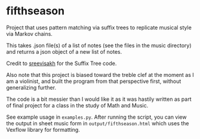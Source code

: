 fifthseason
===========

Project that uses pattern matching via suffix trees to replicate musical style via Markov chains.

This takes .json file(s) of a list of notes (see the files in the music directory) and returns a json object of a new list of notes.

Credit to [sreevisakh](http://github.com/sreevisakh) for the Suffix Tree code.

Also note that this project is biased toward the treble clef at the moment as I am a violinist, and built the program from that perspective first, without generalizing further.

The code is a bit messier than I would like it as it was hastily written as part of final project for a class in the study of Math and Music.

See example usage in ```examples.py```.  After running the script, you can view the output in sheet music form in ```output/fifthseason.html``` which uses the Vexflow library for formatting.